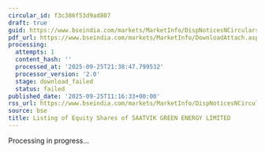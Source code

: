 ```yaml
---
circular_id: f3c386f53d9ad807
draft: true
guid: https://www.bseindia.com/markets/MarketInfo/DispNoticesNCirculars.aspx?Noticeid={200759B7-ED0C-4D9A-844B-7D7F53C5FFC7}&noticeno=20250925-16&dt=09/25/2025&icount=16&totcount=65&flag=0
pdf_url: https://www.bseindia.com/markets/MarketInfo/DownloadAttach.aspx?id=20250925-16&attachedId=
processing:
  attempts: 1
  content_hash: ''
  processed_at: '2025-09-25T21:38:47.799532'
  processor_version: '2.0'
  stage: download_failed
  status: failed
published_date: '2025-09-25T11:16:33+00:00'
rss_url: https://www.bseindia.com/markets/MarketInfo/DispNoticesNCirculars.aspx?Noticeid={200759B7-ED0C-4D9A-844B-7D7F53C5FFC7}&noticeno=20250925-16&dt=09/25/2025&icount=16&totcount=65&flag=0
source: bse
title: Listing of Equity Shares of SAATVIK GREEN ENERGY LIMITED
---
```


Processing in progress...